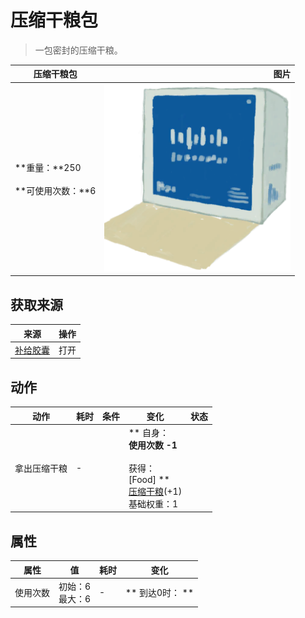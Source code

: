 # 压缩干粮包  
> 一包密封的压缩干粮。  
  
  压缩干粮包  |   图片   
 ----  |  ----:   
 **重量：**250<br><br>**可使用次数：**6  |  <img decoding="async" src="Sprite/FoodRationsPackage.png" href="a.md" style="max-width:300px;max-height:300px;">   
  
## 获取来源  
来源  |  操作  
----  |  ----  
[补给胶囊](TV_SupplyCapsule.md)  |  打开  
## 动作  
动作  |  耗时  |  条件  |  变化  |  状态  
----  |  ----  |  ----  |  ----  |  ----  
拿出压缩干粮<br>  |  -  |    |  ** 自身：**<br>使用次数  -1<br><br>** 获得： **<br>** [Food] **<br>  [压缩干粮](FoodRation.md)(+1)<br>基础权重：1  |    
## 属性   
属性  |  值  |  耗时  |  变化  
----  |  ----  |  ----  |  ----  
使用次数  |  初始：6<br>最大：6  |  -  |  ** 到达0时： **<br>  


<script>document.title="压缩干粮包 - 卡牌生存百科 Card Survival Wiki";</script>